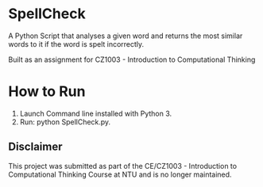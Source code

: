 # SpellCheck
A Python Script that analyses a given word and returns the most similar words to it if the word is spelt incorrectly. 

Built as an assignment for CZ1003 - Introduction to Computational Thinking

# How to Run
1. Launch Command line installed with Python 3.
2. Run: python SpellCheck.py.

## Disclaimer
This project was submitted as part of the CE/CZ1003 - Introduction to Computational Thinking Course at NTU and is no longer maintained.
